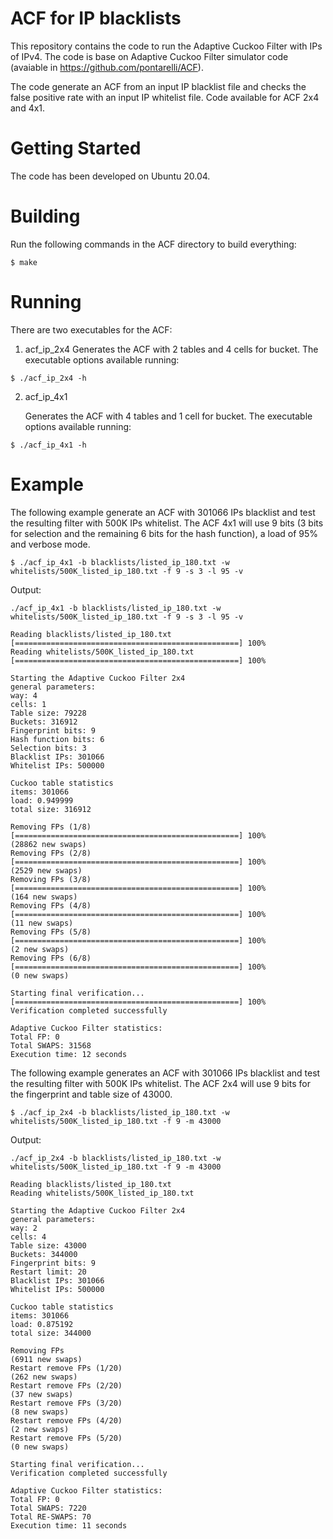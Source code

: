 # ACF for IP blacklists

This repository contains the code to run the Adaptive Cuckoo Filter with IPs of IPv4. The code is base on Adaptive Cuckoo Filter simulator code (avaiable in https://github.com/pontarelli/ACF).

The code generate an ACF from an input IP blacklist file and checks the false positive rate with an input IP whitelist file. Code available for ACF 2x4 and 4x1.

# Getting Started

The code has been developed on Ubuntu 20.04.

# Building

Run the following commands in the ACF directory to build everything:

```
$ make
```

# Running

There are two executables for the ACF:

1. acf_ip_2x4
    Generates the ACF with 2 tables and 4 cells for bucket. The executable options available running:

```
$ ./acf_ip_2x4 -h 
```
    

2. acf_ip_4x1

    Generates the ACF with 4 tables and 1 cell for bucket. The executable options available running:

```
$ ./acf_ip_4x1 -h 
```


# Example

The following example generate an ACF with 301066 IPs blacklist and test the resulting filter with 500K IPs whitelist. The ACF 4x1 will use 9 bits (3 bits for selection and the remaining 6 bits for the hash function), a load of 95% and verbose mode.

```
$ ./acf_ip_4x1 -b blacklists/listed_ip_180.txt -w whitelists/500K_listed_ip_180.txt -f 9 -s 3 -l 95 -v
```
Output:
```
./acf_ip_4x1 -b blacklists/listed_ip_180.txt -w whitelists/500K_listed_ip_180.txt -f 9 -s 3 -l 95 -v

Reading blacklists/listed_ip_180.txt
[==================================================] 100%
Reading whitelists/500K_listed_ip_180.txt
[==================================================] 100%

Starting the Adaptive Cuckoo Filter 2x4
general parameters:
way: 4
cells: 1
Table size: 79228
Buckets: 316912
Fingerprint bits: 9
Hash function bits: 6
Selection bits: 3
Blacklist IPs: 301066
Whitelist IPs: 500000

Cuckoo table statistics
items: 301066
load: 0.949999
total size: 316912

Removing FPs (1/8)
[==================================================] 100%
(28862 new swaps)
Removing FPs (2/8)
[==================================================] 100%
(2529 new swaps)
Removing FPs (3/8)
[==================================================] 100%
(164 new swaps)
Removing FPs (4/8)
[==================================================] 100%
(11 new swaps)
Removing FPs (5/8)
[==================================================] 100%
(2 new swaps)
Removing FPs (6/8)
[==================================================] 100%
(0 new swaps)

Starting final verification...
[==================================================] 100%
Verification completed successfully

Adaptive Cuckoo Filter statistics:
Total FP: 0
Total SWAPS: 31568
Execution time: 12 seconds
```

The following example generates an ACF with 301066 IPs blacklist and test the resulting filter with 500K IPs whitelist. The ACF 2x4 will use 9 bits for the fingerprint and table size of 43000.

```
$ ./acf_ip_2x4 -b blacklists/listed_ip_180.txt -w whitelists/500K_listed_ip_180.txt -f 9 -m 43000
```
Output:
```
./acf_ip_2x4 -b blacklists/listed_ip_180.txt -w whitelists/500K_listed_ip_180.txt -f 9 -m 43000

Reading blacklists/listed_ip_180.txt
Reading whitelists/500K_listed_ip_180.txt

Starting the Adaptive Cuckoo Filter 2x4
general parameters:
way: 2
cells: 4
Table size: 43000
Buckets: 344000
Fingerprint bits: 9
Restart limit: 20
Blacklist IPs: 301066
Whitelist IPs: 500000

Cuckoo table statistics
items: 301066
load: 0.875192
total size: 344000

Removing FPs
(6911 new swaps)
Restart remove FPs (1/20)
(262 new swaps)
Restart remove FPs (2/20)
(37 new swaps)
Restart remove FPs (3/20)
(8 new swaps)
Restart remove FPs (4/20)
(2 new swaps)
Restart remove FPs (5/20)
(0 new swaps)

Starting final verification...
Verification completed successfully

Adaptive Cuckoo Filter statistics:
Total FP: 0
Total SWAPS: 7220
Total RE-SWAPS: 70
Execution time: 11 seconds
```
